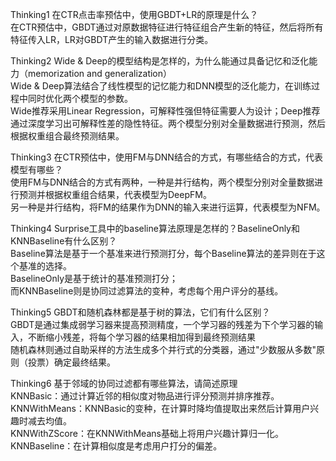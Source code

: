 Thinking1	在CTR点击率预估中，使用GBDT+LR的原理是什么？    
在CTR预估中，GBDT通过对原数据特征进行特征组合产生新的特征，然后将所有特征传入LR，LR对GBDT产生的输入数据进行分类。    
    
Thinking2	Wide & Deep的模型结构是怎样的，为什么能通过具备记忆和泛化能力（memorization and generalization）    
Wide & Deep算法结合了线性模型的记忆能力和DNN模型的泛化能力，在训练过程中同时优化两个模型的参数。    
Wide推荐采用Linear Regression，可解释性强但特征需要人为设计；Deep推荐通过深度学习出可解释性差的隐性特征。两个模型分别对全量数据进行预测，然后根据权重组合最终预测结果。    
    
Thinking3	在CTR预估中，使用FM与DNN结合的方式，有哪些结合的方式，代表模型有哪些？    
使用FM与DNN结合的方式有两种，一种是并行结构，两个模型分别对全量数据进行预测并根据权重组合结果，代表模型为DeepFM。    
另一种是并行结构，将FM的结果作为DNN的输入来进行运算，代表模型为NFM。    
    
Thinking4	Surprise工具中的baseline算法原理是怎样的？BaselineOnly和KNNBaseline有什么区别？    
Baseline算法是基于一个基准来进行预测打分，每个Baseline算法的差异则在于这个基准的选择。    
BaselineOnly是基于统计的基准预测打分；    
而KNNBaseline则是协同过滤算法的变种，考虑每个用户评分的基线。    
    
Thinking5	GBDT和随机森林都是基于树的算法，它们有什么区别？    
GBDT是通过集成弱学习器来提高预测精度，一个学习器的残差为下个学习器的输入，不断缩小残差，将每个学习器的结果相加得到最终预测结果    
随机森林则通过自助采样的方法生成多个并行式的分类器，通过"少数服从多数"原则（投票）确定最终结果。    
    
Thinking6	基于邻域的协同过滤都有哪些算法，请简述原理    
KNNBasic：通过计算近邻的相似度对物品进行评分预测并排序推荐。    
KNNWithMeans：KNNBasic的变种，在计算时降均值提取出来然后计算用户兴趣时减去均值。    
KNNWithZScore：在KNNWithMeans基础上将用户兴趣计算归一化。    
KNNBaseline：在计算相似度是考虑用户打分的偏差。    